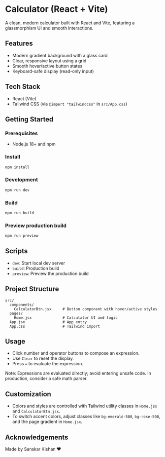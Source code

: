 # Calculator (React + Vite)

A clean, modern calculator built with React and Vite, featuring a glassmorphism UI and smooth interactions.

## Features

- Modern gradient background with a glass card
- Clear, responsive layout using a grid
- Smooth hover/active button states
- Keyboard-safe display (read-only input)

## Tech Stack

- React (Vite)
- Tailwind CSS (via `@import "tailwindcss"` in `src/App.css`)

## Getting Started

### Prerequisites

- Node.js 18+ and npm

### Install

```bash
npm install
```

### Development

```bash
npm run dev
```

### Build

```bash
npm run build
```

### Preview production build

```bash
npm run preview
```

## Scripts

- `dev`: Start local dev server
- `build`: Production build
- `preview`: Preview the production build

## Project Structure

```
src/
  components/
    CalculatorBtn.jsx     # Button component with hover/active styles
  pages/
    Home.jsx              # Calculator UI and logic
  App.jsx                 # App entry
  App.css                 # Tailwind import
```

## Usage

- Click number and operator buttons to compose an expression.
- Use `Clear` to reset the display.
- Press `=` to evaluate the expression.

Note: Expressions are evaluated directly; avoid entering unsafe code. In production, consider a safe math parser.

## Customization

- Colors and styles are controlled with Tailwind utility classes in `Home.jsx` and `CalculatorBtn.jsx`.
- To switch accent colors, adjust classes like `bg-emerald-500`, `bg-rose-500`, and the page gradient in `Home.jsx`.

## Acknowledgements

Made by Sanskar Kishan ❤️
